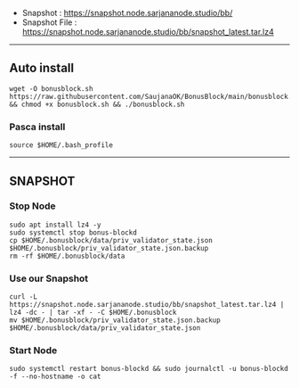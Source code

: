 - Snapshot : https://snapshot.node.sarjananode.studio/bb/
- Snapshot File : https://snapshot.node.sarjananode.studio/bb/snapshot_latest.tar.lz4

________________________________________________

## Auto install
```
wget -O bonusblock.sh https://raw.githubusercontent.com/SaujanaOK/BonusBlock/main/bonusblock.sh && chmod +x bonusblock.sh && ./bonusblock.sh
```

### Pasca install
```
source $HOME/.bash_profile
```
________________________________________________
## SNAPSHOT
### Stop Node
```
sudo apt install lz4 -y
sudo systemctl stop bonus-blockd
cp $HOME/.bonusblock/data/priv_validator_state.json $HOME/.bonusblock/priv_validator_state.json.backup
rm -rf $HOME/.bonusblock/data
```
### Use our Snapshot
```
curl -L  https://snapshot.node.sarjananode.studio/bb/snapshot_latest.tar.lz4 | lz4 -dc - | tar -xf - -C $HOME/.bonusblock
mv $HOME/.bonusblock/priv_validator_state.json.backup $HOME/.bonusblock/data/priv_validator_state.json
```
### Start Node
```
sudo systemctl restart bonus-blockd && sudo journalctl -u bonus-blockd -f --no-hostname -o cat
```
